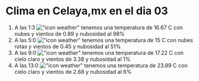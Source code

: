 # Clima en Celaya,mx en el dia 03

1. A las 1:3 !["icon weather"](http://openweathermap.org/img/w/04n.png) tenemos una temperatura de 16.67 C con nubes y  vientos de 0.89 y nubosidad al 98%
1. A las 5:0 !["icon weather"](http://openweathermap.org/img/w/04n.png) tenemos una temperatura de 15 C con nubes rotas y  vientos de 0.45 y nubosidad al 51%
1. A las 9:0 !["icon weather"](http://openweathermap.org/img/w/01d.png) tenemos una temperatura de 17.22 C con cielo claro y  vientos de 3.38 y nubosidad al 1%
1. A las 13:0 !["icon weather"](http://openweathermap.org/img/w/01d.png) tenemos una temperatura de 23.89 C con cielo claro y  vientos de 2.68 y nubosidad al 6%
